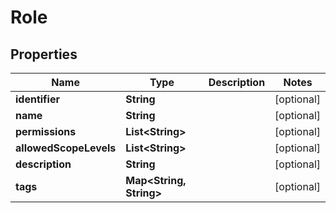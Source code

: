 # Role

## Properties
Name | Type | Description | Notes
------------ | ------------- | ------------- | -------------
**identifier** | **String** |  |  [optional]
**name** | **String** |  |  [optional]
**permissions** | **List&lt;String&gt;** |  |  [optional]
**allowedScopeLevels** | **List&lt;String&gt;** |  |  [optional]
**description** | **String** |  |  [optional]
**tags** | **Map&lt;String, String&gt;** |  |  [optional]
